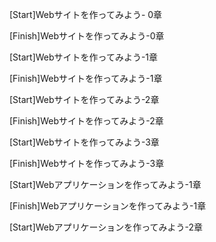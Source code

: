 [Start]Webサイトを作ってみよう- 0章　

[Finish]Webサイトを作ってみよう-0章

[Start]Webサイトを作ってみよう-1章

[Finish]Webサイトを作ってみよう-1章

[Start]Webサイトを作ってみよう-2章

[Finish]Webサイトを作ってみよう-2章

[Start]Webサイトを作ってみよう-3章

[Finish]Webサイトを作ってみよう-3章

[Start]Webアプリケーションを作ってみよう-1章

[Finish]Webアプリケーションを作ってみよう-1章

[Start]Webアプリケーションを作ってみよう-2章

